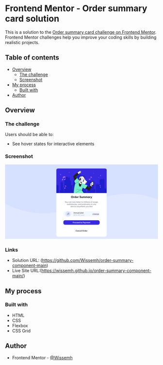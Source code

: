 # Frontend Mentor - Order summary card solution

This is a solution to the [Order summary card challenge on Frontend Mentor](https://www.frontendmentor.io/challenges/order-summary-component-QlPmajDUj). Frontend Mentor challenges help you improve your coding skills by building realistic projects. 

## Table of contents

- [Overview](#overview)
  - [The challenge](#the-challenge)
  - [Screenshot](#screenshot)
- [My process](#my-process)
  - [Built with](#built-with)
- [Author](#author)


## Overview

### The challenge

Users should be able to:

- See hover states for interactive elements

### Screenshot

![](./screenshot.png)



### Links

- Solution URL: (https://github.com/Wissemh/order-summary-component-main)
- Live Site URL:(https://wissemh.github.io/order-summary-component-main/)

## My process

### Built with

- HTML
- CSS
- Flexbox
- CSS Grid



## Author


- Frontend Mentor - [@Wissemh](https://www.frontendmentor.io/profile/Wissemh)

